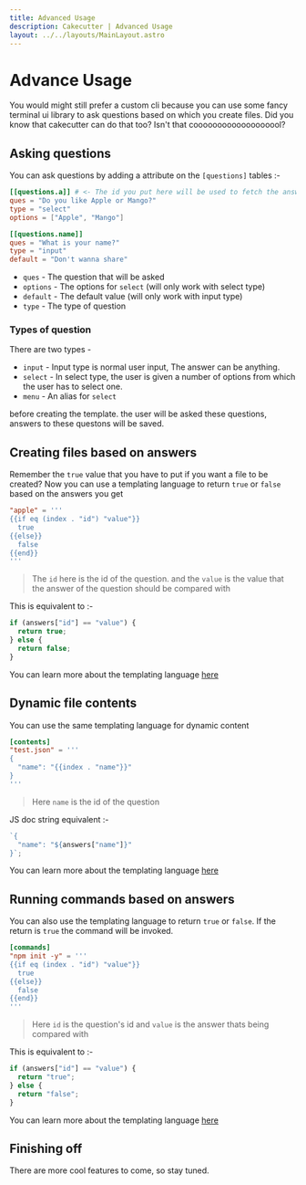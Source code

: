 ```yaml
---
title: Advanced Usage
description: Cakecutter | Advanced Usage
layout: ../../layouts/MainLayout.astro
---
```


# Advance Usage

You would might still prefer a custom cli because you can use some fancy terminal ui library to ask questions based on which you create files. Did you know that cakecutter can do that too? Isn't that cooooooooooooooooool?

## Asking questions

You can ask questions by adding a attribute on the `[questions]` tables :-

```toml
[[questions.a]] # <- The id you put here will be used to fetch the answers
ques = "Do you like Apple or Mango?"
type = "select"
options = ["Apple", "Mango"]

[[questions.name]]
ques = "What is your name?"
type = "input"
default = "Don't wanna share"
```

- `ques` - The question that will be asked
- `options` - The options for `select` (will only work with select type)
- `default` - The default value (will only work with input type)
- `type` - The type of question

### Types of question

There are two types -

- `input` - Input type is normal user input, The answer can be anything.
- `select` - In select type, the user is given a number of options from which the user has to select one.
- `menu` - An alias for `select`

before creating the template. the user will be asked these questions, answers to these questons will be saved.

## Creating files based on answers

Remember the `true` value that you have to put if you want a file to be created? Now you can use a templating language to return `true` or `false` based on the answers you get

```toml
"apple" = '''
{{if eq (index . "id") "value"}}
  true
{{else}}
  false
{{end}}
'''
```

> The `id` here is the id of the question. and the `value` is the value that the answer of the question should be compared with

This is equivalent to :-

```js
if (answers["id"] == "value") {
  return true;
} else {
  return false;
}
```

You can learn more about the templating language [here](https://pkg.go.dev/text/template)

## Dynamic file contents

You can use the same templating language for dynamic content

```toml
[contents]
"test.json" = '''
{
  "name": "{{index . "name"}}"
}
'''
```

> Here `name` is the id of the question

JS doc string equivalent :-

```js
`{
  "name": "${answers["name"]}"
}`;
```

You can learn more about the templating language [here](https://pkg.go.dev/text/template)

## Running commands based on answers

You can also use the templating language to return `true` or `false`. If the return is `true` the command will be invoked.

```toml
[commands]
"npm init -y" = '''
{{if eq (index . "id") "value"}}
  true
{{else}}
  false
{{end}}
'''
```

> Here `id` is the question's id and `value` is the answer thats being compared with

This is equivalent to :-

```js
if (answers["id"] == "value") {
  return "true";
} else {
  return "false";
}
```

You can learn more about the templating language [here](https://pkg.go.dev/text/template)

## Finishing off

There are more cool features to come, so stay tuned.
